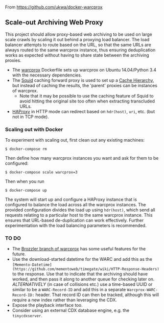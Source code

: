 From https://github.com/ukwa/docker-warcprox

Scale-out Archiving Web Proxy
-----------------------------

This project should allow proxy-based web archiving to be used on large scale crawls by scaling it out behind a proxying load balancer. The load balancer attempts to route based on the URL, so that the same URLs are always routed to the same warcprox instance, thus ensuring deduplication works as expected without having to share state between the archiving proxies.

- The [warcprox](https://github.com/internetarchive/warcprox) Dockerfile sets up warcprox on Ubuntu 14.04/Python 3.4 with the necessary dependencies.
- The [Squid](http://www.squid-cache.org/) caching forward proxy is used to set up a [Cache Hierarchy](http://wiki.squid-cache.org/Features/CacheHierarchy), but instead of caching the results, the 'parent' proxies can be instances of warcprox.
    - Note that it may be possible to use the caching feature of Squid to avoid hitting the original site too often when extracting transcluded URLs.
- [HAProxy](https://github.com/tutumcloud/haproxy) in HTTP mode can redirect based on ```hdr(host)```, ```uri```, etc. (but not in TCP mode).

### Scaling out with Docker ###

To experiment with scaling out, first clean out any existing machines:

    $ docker-compose rm

Then define how many warcprox instances you want and ask for them to be configured:

    $ docker-compose scale warcprox=3

Then when you run 

    $ docker-compose up

The system will start up and configure a HAProxy instance that is configured to balance the load across all the warcprox instances. The provided configuration divides the load up using ```hdr(host)```, which send all requests relating to a particular host to the same warcprox instance. This ensures that URL-based de-duplication can work effectively. Further experimentation with the load balancing parameters is recommended.


### TO DO ###

- The [Brozzler branch of warcprox](https://github.com/nlevitt/warcprox/tree/brozzler) has some useful features for the future.
- Use the download-started datetime for the WARC and add this as the ```[Memento-Datetime](https://github.com/mementoweb/timegate/wiki/HTTP-Response-Headers)``` to the response. Use that to indicate that the archiving should have worked, and then pass it along to another queue for checking later on. *ALTERNATIVELY* (in case of collisions etc.) use a time-based UUID or similar to be a ```WARC-Record-ID``` and add this in a separate ```Warcprox-WARC-Record-ID:``` header. That record ID can then be tracked, although this will require a new index rather than leveraging the CDX.
- Expose the playback interface too.
- Consider using an external CDX database engine, e.g. the ```tinycdxserver```.
